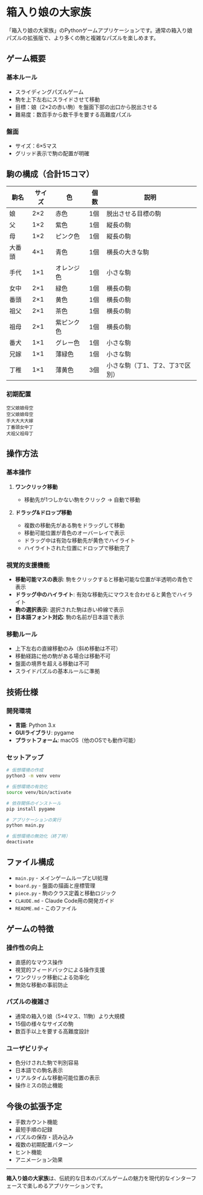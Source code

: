# 箱入り娘の大家族

「箱入り娘の大家族」のPythonゲームアプリケーションです。通常の箱入り娘パズルの拡張版で、より多くの駒と複雑なパズルを楽しめます。

## ゲーム概要

### 基本ルール
- スライディングパズルゲーム
- 駒を上下左右にスライドさせて移動
- 目標：娘（2×2の赤い駒）を盤面下部の出口から脱出させる
- 難易度：数百手から数千手を要する高難度パズル

### 盤面
- サイズ：6×5マス
- グリッド表示で駒の配置が明確

## 駒の構成（合計15コマ）

| 駒名 | サイズ | 色 | 個数 | 説明 |
|------|--------|----|----- |------|
| 娘 | 2×2 | 赤色 | 1個 | 脱出させる目標の駒 |
| 父 | 1×2 | 紫色 | 1個 | 縦長の駒 |
| 母 | 1×2 | ピンク色 | 1個 | 縦長の駒 |
| 大番頭 | 4×1 | 青色 | 1個 | 横長の大きな駒 |
| 手代 | 1×1 | オレンジ色 | 1個 | 小さな駒 |
| 女中 | 2×1 | 緑色 | 1個 | 横長の駒 |
| 番頭 | 2×1 | 黄色 | 1個 | 横長の駒 |
| 祖父 | 2×1 | 茶色 | 1個 | 横長の駒 |
| 祖母 | 2×1 | 紫ピンク色 | 1個 | 横長の駒 |
| 番犬 | 1×1 | グレー色 | 1個 | 小さな駒 |
| 兄嫁 | 1×1 | 薄緑色 | 1個 | 小さな駒 |
| 丁稚 | 1×1 | 薄黄色 | 3個 | 小さな駒（丁1、丁2、丁3で区別） |

### 初期配置
```
空父娘娘母空
空父娘娘母空  
手大大大大嫁
丁番頭女中丁
犬祖父祖母丁
```

## 操作方法

### 基本操作
1. **ワンクリック移動**
   - 移動先が1つしかない駒をクリック → 自動で移動
   
2. **ドラッグ&ドロップ移動**
   - 複数の移動先がある駒をドラッグして移動
   - 移動可能位置が青色のオーバーレイで表示
   - ドラッグ中は有効な移動先が黄色でハイライト
   - ハイライトされた位置にドロップで移動完了

### 視覚的支援機能
- **移動可能マスの表示**: 駒をクリックすると移動可能な位置が半透明の青色で表示
- **ドラッグ中のハイライト**: 有効な移動先にマウスを合わせると黄色でハイライト
- **駒の選択表示**: 選択された駒は赤い枠線で表示
- **日本語フォント対応**: 駒の名前が日本語で表示

### 移動ルール
- 上下左右の直線移動のみ（斜め移動は不可）
- 移動経路に他の駒がある場合は移動不可
- 盤面の境界を超える移動は不可
- スライドパズルの基本ルールに準拠

## 技術仕様

### 開発環境
- **言語**: Python 3.x
- **GUIライブラリ**: pygame
- **プラットフォーム**: macOS（他のOSでも動作可能）

### セットアップ
```bash
# 仮想環境の作成
python3 -m venv venv

# 仮想環境の有効化
source venv/bin/activate

# 依存関係のインストール
pip install pygame

# アプリケーションの実行
python main.py

# 仮想環境の無効化（終了時）
deactivate
```

## ファイル構成

- `main.py` - メインゲームループとUI処理
- `board.py` - 盤面の描画と座標管理
- `piece.py` - 駒のクラス定義と移動ロジック
- `CLAUDE.md` - Claude Code用の開発ガイド
- `README.md` - このファイル

## ゲームの特徴

### 操作性の向上
- 直感的なマウス操作
- 視覚的フィードバックによる操作支援
- ワンクリック移動による効率化
- 無効な移動の事前防止

### パズルの複雑さ
- 通常の箱入り娘（5×4マス、11駒）より大規模
- 15個の様々なサイズの駒
- 数百手以上を要する高難度設計

### ユーザビリティ
- 色分けされた駒で判別容易
- 日本語での駒名表示
- リアルタイムな移動可能位置の表示
- 操作ミスの防止機能

## 今後の拡張予定
- 手数カウント機能
- 最短手順の記録
- パズルの保存・読み込み
- 複数の初期配置パターン
- ヒント機能
- アニメーション効果

---

**箱入り娘の大家族**は、伝統的な日本のパズルゲームの魅力を現代的なインターフェースで楽しめるアプリケーションです。